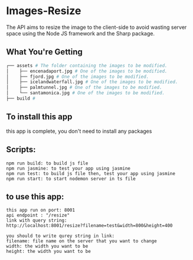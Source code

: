 # Images-Resize
The API aims to resize the image to the client-side to avoid wasting server space using the Node JS framework and the Sharp package.

## What You're Getting

````bash
┌── assets # The folder containing the images to be modified.
│    ├── encenadaport.jpg # One of the images to be modified.
│    ├── fjord.jpg # One of the images to be modified.
│    ├── icelandwaterfall.jpg # One of the images to be modified.
│    ├── palmtunnel.jpg # One of the images to be modified.
│    └── santamonica.jpg # One of the images to be modified.
├── build # 
````


## To install this app 
  this app is complete, you don't need to install any packages
## Scripts:
	npm run build: to build js file  
	npm run jasmine: to test your app using jasmine  
	npm run test: to build js file then, test your app using jasmine  
	npm run start: to start nodemon server in ts file  
## to use this app:
	this app run on port: 8001  
	api endpoint : "/resize"    
	link with query string:  
    http://localhost:8001/resize?filename=test&width=800&height=400  
		
	you should to write qurey string in link:  
	filename: file name on the server that you want to change  
	width: the width you want to be  
	height: the width you want to be  
    
  
